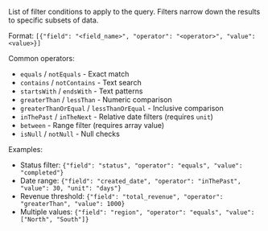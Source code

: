 List of filter conditions to apply to the query. Filters narrow down the results to specific subsets of data.

Format: `[{"field": "<field_name>", "operator": "<operator>", "value": <value>}]`

Common operators:
- `equals` / `notEquals` - Exact match
- `contains` / `notContains` - Text search
- `startsWith` / `endsWith` - Text patterns
- `greaterThan` / `lessThan` - Numeric comparison
- `greaterThanOrEqual` / `lessThanOrEqual` - Inclusive comparison
- `inThePast` / `inTheNext` - Relative date filters (requires `unit`)
- `between` - Range filter (requires array value)
- `isNull` / `notNull` - Null checks

Examples:
- Status filter: `{"field": "status", "operator": "equals", "value": "completed"}`
- Date range: `{"field": "created_date", "operator": "inThePast", "value": 30, "unit": "days"}`
- Revenue threshold: `{"field": "total_revenue", "operator": "greaterThan", "value": 1000}`
- Multiple values: `{"field": "region", "operator": "equals", "value": ["North", "South"]}`